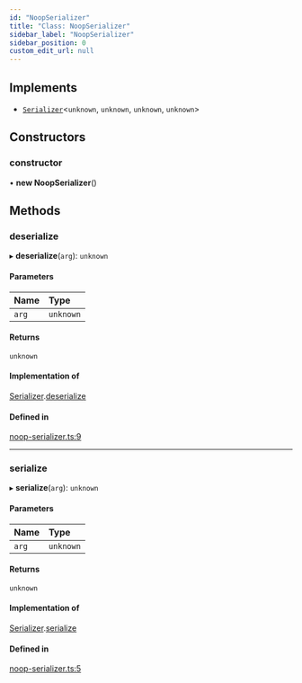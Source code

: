 ```yaml
---
id: "NoopSerializer"
title: "Class: NoopSerializer"
sidebar_label: "NoopSerializer"
sidebar_position: 0
custom_edit_url: null
---
```


## Implements

- [`Serializer`](../interfaces/Serializer.md)<`unknown`, `unknown`, `unknown`, `unknown`\>

## Constructors

### constructor

• **new NoopSerializer**()

## Methods

### deserialize

▸ **deserialize**(`arg`): `unknown`

#### Parameters

| Name | Type |
| :------ | :------ |
| `arg` | `unknown` |

#### Returns

`unknown`

#### Implementation of

[Serializer](../interfaces/Serializer.md).[deserialize](../interfaces/Serializer.md#deserialize)

#### Defined in

[noop-serializer.ts:9](https://github.com/orbitjs/orbit/blob/6e0cbd41/packages/@orbit/serializers/src/noop-serializer.ts#L9)

___

### serialize

▸ **serialize**(`arg`): `unknown`

#### Parameters

| Name | Type |
| :------ | :------ |
| `arg` | `unknown` |

#### Returns

`unknown`

#### Implementation of

[Serializer](../interfaces/Serializer.md).[serialize](../interfaces/Serializer.md#serialize)

#### Defined in

[noop-serializer.ts:5](https://github.com/orbitjs/orbit/blob/6e0cbd41/packages/@orbit/serializers/src/noop-serializer.ts#L5)
